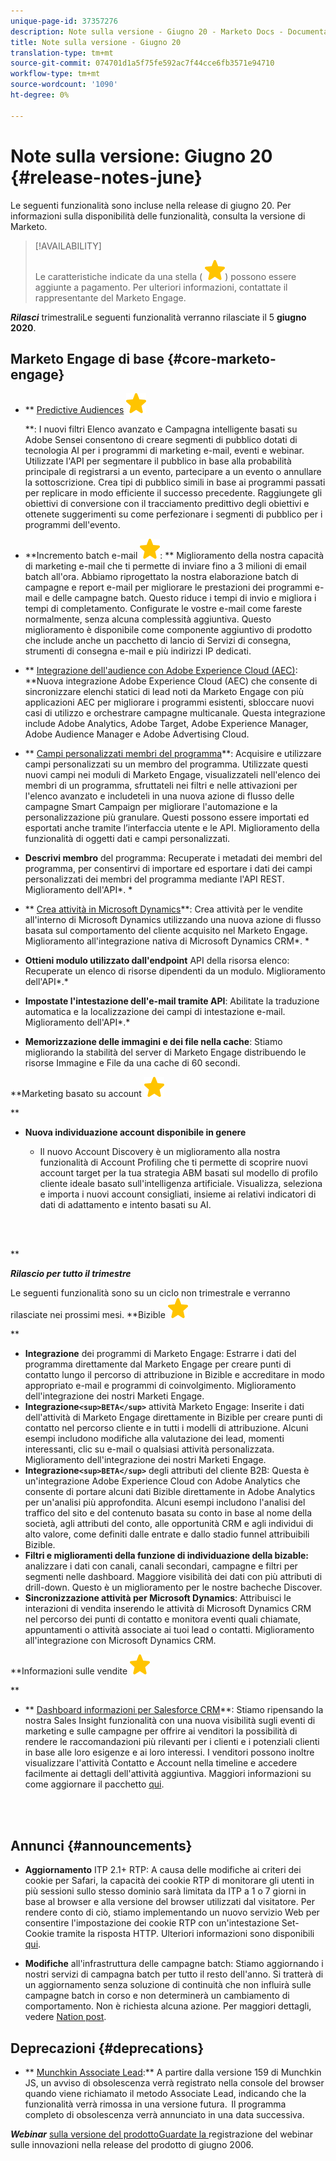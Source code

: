 ```yaml
---
unique-page-id: 37357276
description: Note sulla versione - Giugno 20 - Marketo Docs - Documentazione prodotto
title: Note sulla versione - Giugno 20
translation-type: tm+mt
source-git-commit: 074701d1a5f75fe592ac7f44cce6fb3571e94710
workflow-type: tm+mt
source-wordcount: '1090'
ht-degree: 0%

---
```



# Note sulla versione: Giugno 20 {#release-notes-june}

Le seguenti funzionalità sono incluse nella release di giugno 20. Per informazioni sulla disponibilità delle funzionalità, consulta la versione di Marketo.

>[!AVAILABILITY]
>
>
>Le caratteristiche indicate da una stella ( ![(star)](assets/star-yellow.svg)) possono essere aggiunte a pagamento. Per ulteriori informazioni, contattate il rappresentante del Marketo Engage.

***Rilasci*** trimestraliLe seguenti funzionalità verranno rilasciate il 5  **giugno 2020**.

## Marketo Engage di base {#core-marketo-engage}

* ** [Predictive Audiences](https://help.marketo.com/hc/en-us/articles/360045746253) ![(star)](assets/star-yellow.svg)

   **: I nuovi filtri Elenco avanzato e Campagna intelligente basati su  Adobe Sensei consentono di creare segmenti di pubblico dotati di tecnologia AI per i programmi di marketing e-mail, eventi e webinar. Utilizzate l&#39;API per segmentare il pubblico in base alla probabilità principale di registrarsi a un evento, partecipare a un evento o annullare la sottoscrizione. Crea tipi di pubblico simili in base ai programmi passati per replicare in modo efficiente il successo precedente. Raggiungete gli obiettivi di conversione con il tracciamento predittivo degli obiettivi e ottenete suggerimenti su come perfezionare i segmenti di pubblico per i programmi dell&#39;evento.
* **Incremento batch e-mail ![(star)](assets/star-yellow.svg): ** Miglioramento della nostra capacità di marketing e-mail che ti permette di inviare fino a 3 milioni di email batch all&#39;ora. Abbiamo riprogettato la nostra elaborazione batch di campagne e report e-mail per migliorare le prestazioni dei programmi e-mail e delle campagne batch. Questo riduce i tempi di invio e migliora i tempi di completamento. Configurate le vostre e-mail come fareste normalmente, senza alcuna complessità aggiuntiva. Questo miglioramento è disponibile come componente aggiuntivo di prodotto che include anche un pacchetto di lancio di Servizi di consegna, strumenti di consegna e-mail e più indirizzi IP dedicati.
* ** [Integrazione dell&#39;audience con Adobe Experience Cloud (AEC)](https://docs.marketo.com/x/ogI6Ag): **Nuova integrazione Adobe Experience Cloud (AEC) che consente di sincronizzare elenchi statici di lead noti da Marketo Engage con più applicazioni AEC per migliorare i programmi esistenti, sbloccare nuovi casi di utilizzo e orchestrare campagne multicanale. Questa integrazione include  Adobe Analytics,  Adobe Target, Adobe Experience Manager, Adobe Audience Manager e Adobe Advertising Cloud.
* ** [Campi personalizzati membri del programma](https://docs.marketo.com/x/MQA6Ag)**: Acquisire e utilizzare campi personalizzati su un membro del programma. Utilizzate questi nuovi campi nei moduli di Marketo Engage, visualizzateli nell&#39;elenco dei membri di un programma, sfruttateli nei filtri e nelle attivazioni per l&#39;elenco avanzato e includeteli in una nuova azione di flusso delle campagne Smart Campaign per migliorare l&#39;automazione e la personalizzazione più granulare. Questi possono essere importati ed esportati anche tramite l’interfaccia utente e le API. Miglioramento della funzionalità di oggetti dati e campi personalizzati.
* **Descrivi membro** del programma: Recuperate i metadati dei membri del programma, per consentirvi di importare ed esportare i dati dei campi personalizzati dei membri del programma mediante l&#39;API REST. Miglioramento dell&#39;API*. *

* ** [Crea attività in Microsoft Dynamics](https://docs.marketo.com/x/jQM6Ag)**: Crea attività per le vendite all&#39;interno di Microsoft Dynamics utilizzando una nuova azione di flusso basata sul comportamento del cliente acquisito nel Marketo Engage. Miglioramento all&#39;integrazione nativa di Microsoft Dynamics CRM*. *

* **Ottieni modulo utilizzato dall&#39;endpoint** API della risorsa elenco: Recuperate un elenco di risorse dipendenti da un modulo. Miglioramento dell&#39;API*.*

* **Impostate l&#39;intestazione dell&#39;e-mail tramite API**: Abilitate la traduzione automatica e la localizzazione dei campi di intestazione e-mail. Miglioramento dell&#39;API*.*

* **Memorizzazione delle immagini e dei file nella cache**: Stiamo migliorando la stabilità del server di Marketo Engage distribuendo le risorse Immagine e File da una cache di 60 secondi.

**Marketing basato su account ![(star)](assets/star-yellow.svg)

**

* **Nuova individuazione account disponibile in genere**

   * Il nuovo Account Discovery è un miglioramento alla nostra funzionalità di Account Profiling che ti permette di scoprire nuovi account target per la tua strategia ABM basati sul modello di profilo cliente ideale basato sull&#39;intelligenza artificiale. Visualizza, seleziona e importa i nuovi account consigliati, insieme ai relativi indicatori di dati di adattamento e intento basati su AI.

<br> 

**

***Rilascio per tutto il trimestre***

Le seguenti funzionalità sono su un ciclo non trimestrale e verranno rilasciate nei prossimi mesi.
**Bizible ![(star)](assets/star-yellow.svg)

**

* **Integrazione** dei programmi di Marketo Engage: Estrarre i dati del programma direttamente dal Marketo Engage per creare punti di contatto lungo il percorso di attribuzione in Bizible e accreditare in modo appropriato e-mail e programmi di coinvolgimento. Miglioramento dell&#39;integrazione dei nostri Marketi Engage.
* **Integrazione`<sup>BETA</sup>`** attività Marketo Engage: Inserite i dati dell&#39;attività di Marketo Engage direttamente in Bizible per creare punti di contatto nel percorso cliente e in tutti i modelli di attribuzione. Alcuni esempi includono modifiche alla valutazione dei lead, momenti interessanti, clic su e-mail o qualsiasi attività personalizzata. Miglioramento dell&#39;integrazione dei nostri Marketi Engage.
* **Integrazione`<sup>BETA</sup>`** degli attributi del cliente B2B: Questa è un&#39;integrazione Adobe Experience Cloud con  Adobe Analytics che consente di portare alcuni dati Bizible direttamente in  Adobe Analytics per un&#39;analisi più approfondita. Alcuni esempi includono l&#39;analisi del traffico del sito e del contenuto basata su conto in base al nome della società, agli attributi del conto, alle opportunità CRM e agli individui di alto valore, come definiti dalle entrate e dallo stadio funnel attribuibili Bizible.
* **Filtri e miglioramenti della funzione di individuazione della bizable:** analizzare i dati con canali, canali secondari, campagne e filtri per segmenti nelle dashboard. Maggiore visibilità dei dati con più attributi di drill-down. Questo è un miglioramento per le nostre bacheche Discover.
* **Sincronizzazione attività per Microsoft Dynamics**: Attribuisci le interazioni di vendita inserendo le attività di Microsoft Dynamics CRM nel percorso dei punti di contatto e monitora eventi quali chiamate, appuntamenti o attività associate ai tuoi lead o contatti. Miglioramento all&#39;integrazione con Microsoft Dynamics CRM.

**Informazioni sulle vendite ![(star)](assets/star-yellow.svg)

**

* ** [Dashboard informazioni per Salesforce CRM](https://docs.marketo.com/x/EoGMAg)**: Stiamo ripensando la nostra Sales Insight funzionalità con una nuova visibilità sugli eventi di marketing e sulle campagne per offrire ai venditori la possibilità di rendere le raccomandazioni più rilevanti per i clienti e i potenziali clienti in base alle loro esigenze e ai loro interessi. I venditori possono inoltre visualizzare l&#39;attività Contatto e Account nella timeline e accedere facilmente ai dettagli dell&#39;attività aggiuntiva. Maggiori informazioni su come aggiornare il pacchetto [qui](https://docs.marketo.com/x/F4GMAg).

<br> 

## Annunci {#announcements}

* **Aggiornamento** ITP 2.1+ RTP: A causa delle modifiche ai criteri dei cookie per Safari, la capacità dei cookie RTP di monitorare gli utenti in più sessioni sullo stesso dominio sarà limitata da ITP a 1 o 7 giorni in base al browser e alla versione del browser utilizzati dal visitatore. Per rendere conto di ciò, stiamo implementando un nuovo servizio Web per consentire l&#39;impostazione dei cookie RTP con un&#39;intestazione Set-Cookie tramite la risposta HTTP. Ulteriori informazioni sono disponibili [qui](https://nation.marketo.com/t5/Knowledgebase/Browser-Cookie-Updates-How-Marketo-RTP-Is-Affected/ta-p/299603).

* **Modifiche** all&#39;infrastruttura delle campagne batch: Stiamo aggiornando i nostri servizi di campagna batch per tutto il resto dell&#39;anno. Si tratterà di un aggiornamento senza soluzione di continuità che non influirà sulle campagne batch in corso e non determinerà un cambiamento di comportamento. Non è richiesta alcuna azione. Per maggiori dettagli, vedere [Nation post](https://nation.marketo.com/t5/Product-Documents/Batch-Campaign-Processing-Infrastructure-Update/ta-p/301374).

## Deprecazioni {#deprecations}

* ** [Munchkin Associate Lead](https://developers.marketo.com/blog/deprecation-of-munchkin-associate-lead-method/):** A partire dalla versione 159 di Munchkin JS, un avviso di obsolescenza verrà registrato nella console del browser quando viene richiamato il metodo Associate Lead, indicando che la funzionalità verrà rimossa in una versione futura.  Il programma completo di obsolescenza verrà annunciato in una data successiva.

***Webinar*** [sulla versione del prodottoGuardate la ](https://engage.marketo.com/June-Release-2020-On-Demand.html) registrazione del webinar sulle innovazioni nella release del prodotto di giugno 2006.
